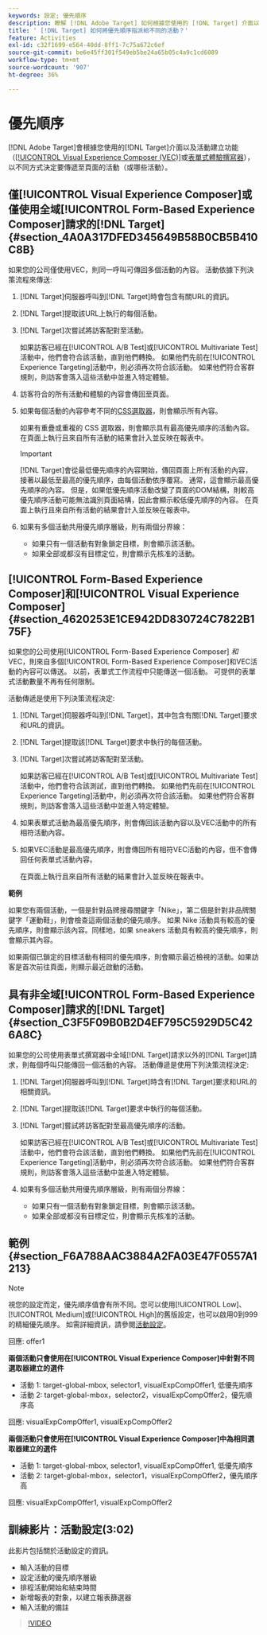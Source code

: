```yaml
---
keywords: 設定; 優先順序
description: 瞭解 [!DNL Adobe Target] 如何根據您使用的 [!DNL Target] 介面以及活動建立功能，以不同方式決定要傳遞至頁面的活動（或活動）。
title: ' [!DNL Target] 如何將優先順序指派給不同的活動？'
feature: Activities
exl-id: c32f1699-e564-40dd-8ff1-7c75a672c6ef
source-git-commit: be6e45ff301f549eb5be24a65b05c4a9c1cd6089
workflow-type: tm+mt
source-wordcount: '907'
ht-degree: 36%

---
```


# 優先順序

[!DNL Adobe Target]會根據您使用的[!DNL Target]介面以及活動建立功能（[[!UICONTROL Visual Experience Composer (VEC)]](/help/main/c-experiences/c-visual-experience-composer/visual-experience-composer.md)或[表單式體驗撰寫器](/help/main/c-experiences/form-experience-composer.md)），以不同方式決定要傳遞至頁面的活動（或哪些活動）。

## 僅[!UICONTROL Visual Experience Composer]或僅使用全域[!UICONTROL Form-Based Experience Composer]請求的[!DNL Target] {#section_4A0A317DFED345649B58B0CB5B410C8B}

如果您的公司僅使用VEC，則同一呼叫可傳回多個活動的內容。 活動依據下列決策流程來傳送:

1. [!DNL Target]伺服器呼叫到[!DNL Target]時會包含有關URL的資訊。
1. [!DNL Target]提取該URL上執行的每個活動。
1. [!DNL Target]次嘗試將訪客配對至活動。

   如果訪客已經在[!UICONTROL A/B Test]或[!UICONTROL Multivariate Test]活動中，他們會符合該活動，直到他們轉換。 如果他們先前在[!UICONTROL Experience Targeting]活動中，則必須再次符合該活動。 如果他們符合客群規則，則訪客會落入這些活動中並進入特定體驗。

1. 訪客符合的所有活動和體驗的內容會傳回至頁面。
1. 如果每個活動的內容參考不同的[CSS選取器](/help/main/c-experiences/c-visual-experience-composer/vec-selectors.md#concept_4EB7663E255F439B8D24079D23479337)，則會顯示所有內容。

   如果有重疊或重複的 CSS 選取器，則會顯示具有最高優先順序的活動內容。在頁面上執行且來自所有活動的結果會計入並反映在報表中。

   >[!IMPORTANT]
   >
   >[!DNL Target]會從最低優先順序的內容開始，傳回頁面上所有活動的內容，接著以最低至最高的優先順序，由每個活動依序覆寫。 通常，這會顯示最高優先順序的內容。 但是，如果低優先順序活動改變了頁面的DOM結構，則較高優先順序活動可能無法識別頁面結構，因此會顯示較低優先順序的內容。 在頁面上執行且來自所有活動的結果會計入並反映在報表中。

1. 如果有多個活動共用優先順序層級，則有兩個分界線：

   * 如果只有一個活動有對象鎖定目標，則會顯示該活動。
   * 如果全部或都沒有目標定位，則會顯示先核准的活動。

## [!UICONTROL Form-Based Experience Composer]和[!UICONTROL Visual Experience Composer] {#section_4620253E1CE942DD830724C7822B175F}

如果您的公司使用[!UICONTROL Form-Based Experience Composer] *和* VEC，則來自多個[!UICONTROL Form-Based Experience Composer]和VEC活動的內容可以傳送。 以前，表單式工作流程中只能傳送一個活動。 可提供的表單式活動數量不再有任何限制。

活動傳遞是使用下列決策流程決定:

1. [!DNL Target]伺服器呼叫到[!DNL Target]，其中包含有關[!DNL Target]要求和URL的資訊。
1. [!DNL Target]提取該[!DNL Target]要求中執行的每個活動。
1. [!DNL Target]次嘗試將訪客配對至活動。

   如果訪客已經在[!UICONTROL A/B Test]或[!UICONTROL Multivariate Test]活動中，他們會符合該測試，直到他們轉換。 如果他們先前在[!UICONTROL Experience Targeting]活動中，則必須再次符合該活動。 如果他們符合客群規則，則訪客會落入這些活動中並進入特定體驗。

1. 如果表單式活動為最高優先順序，則會傳回該活動內容以及VEC活動中的所有相符活動內容。
1. 如果VEC活動是最高優先順序，則會傳回所有相符VEC活動的內容，但不會傳回任何表單式活動內容。

   在頁面上執行且來自所有活動的結果會計入並反映在報表中。

**範例**

如果您有兩個活動，一個是針對品牌搜尋關鍵字「Nike」，第二個是針對非品牌關鍵字「運動鞋」，則會檢查這兩個活動的優先順序。 如果 Nike 活動具有較高的優先順序，則會顯示該內容。同樣地，如果 sneakers 活動具有較高的優先順序，則會顯示其內容。

如果兩個已鎖定的目標活動有相同的優先順序，則會顯示最近檢視的活動。如果訪客是首次前往頁面，則顯示最近啟動的活動。

## 具有非全域[!UICONTROL Form-Based Experience Composer]請求的[!DNL Target] {#section_C3F5F09B0B2D4EF795C5929D5C426A8C}

如果您的公司使用表單式撰寫器中全域[!DNL Target]請求以外的[!DNL Target]請求，則每個呼叫只能傳回一個活動的內容。 活動傳遞是使用下列決策流程決定:

1. [!DNL Target]伺服器呼叫到[!DNL Target]時含有[!DNL Target]要求和URL的相關資訊。
1. [!DNL Target]提取該[!DNL Target]要求中執行的每個活動。
1. [!DNL Target]嘗試將訪客配對至最高優先順序的活動。

   如果訪客已經在[!UICONTROL A/B Test]或[!UICONTROL Multivariate Test]活動中，他們會符合該活動，直到他們轉換。 如果他們先前在[!UICONTROL Experience Targeting]活動中，則必須再次符合該活動。 如果他們符合客群規則，則訪客會落入這些活動中並進入特定體驗。

1. 如果有多個活動共用優先順序層級，則有兩個分界線：

   * 如果只有一個活動有對象鎖定目標，則會顯示該活動。
   * 如果全部或都沒有目標定位，則會顯示先核准的活動。

## 範例 {#section_F6A788AAC3884A2FA03E47F0557A1213}

>[!NOTE]
>
>視您的設定而定，優先順序值會有所不同。您可以使用[!UICONTROL Low]、[!UICONTROL Medium]或[!UICONTROL High]的舊版設定，也可以啟用0到999的精細優先順序。 如需詳細資訊，請參閱[活動設定](/help/main/c-activities/activity-settings.md#task_C6B2FF8374724933BE79A83549B9CD02)。

回應: offer1

**兩個活動只會使用在[!UICONTROL Visual Experience Composer]中針對不同選取器建立的選件**

* 活動 1: target-global-mbox, selector1, visualExpCompOffer1, 低優先順序
* 活動 2: target-global-mbox，selector2，visualExpCompOffer2，優先順序高

回應: visualExpCompOffer1, visualExpCompOffer2

**兩個活動只會使用在[!UICONTROL Visual Experience Composer]中為相同選取器建立的選件**

* 活動 1: target-global-mbox, selector1, visualExpCompOffer1, 低優先順序
* 活動 2: target-global-mbox，selector1，visualExpCompOffer2，優先順序高

回應: visualExpCompOffer1, visualExpCompOffer2

## 訓練影片：活動設定(3:02)

此影片包括關於活動設定的資訊。

* 輸入活動的目標
* 設定活動的優先順序層級
* 排程活動開始和結束時間
* 新增報表的對象，以建立報表篩選器
* 輸入活動的備註

>[!VIDEO](https://video.tv.adobe.com/v/17381)

